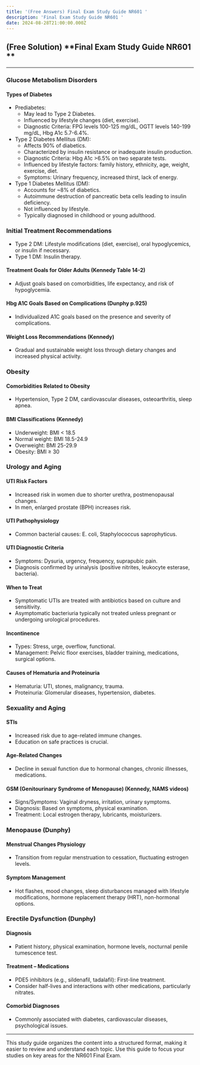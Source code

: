 ```yaml
---
title: '(Free Answers) Final Exam Study Guide NR601 '
description: 'Final Exam Study Guide NR601 '
date: 2024-08-28T21:00:00.000Z
---
```


## (Free Solution) **Final Exam Study Guide NR601 **

***

### Glucose Metabolism Disorders

#### Types of Diabetes

* Prediabetes:
  * May lead to Type 2 Diabetes.
  * Influenced by lifestyle changes (diet, exercise).
  * Diagnostic Criteria: FPG levels 100-125 mg/dL, OGTT levels 140-199 mg/dL, Hbg A1c 5.7-6.4%.
* Type 2 Diabetes Mellitus (DM):
  * Affects 90% of diabetics.
  * Characterized by insulin resistance or inadequate insulin production.
  * Diagnostic Criteria: Hbg A1c >6.5% on two separate tests.
  * Influenced by lifestyle factors: family history, ethnicity, age, weight, exercise, diet.
  * Symptoms: Urinary frequency, increased thirst, lack of energy.
* Type 1 Diabetes Mellitus (DM):
  * Accounts for \~8% of diabetics.
  * Autoimmune destruction of pancreatic beta cells leading to insulin deficiency.
  * Not influenced by lifestyle.
  * Typically diagnosed in childhood or young adulthood.

### Initial Treatment Recommendations

* Type 2 DM: Lifestyle modifications (diet, exercise), oral hypoglycemics, or insulin if necessary.
* Type 1 DM: Insulin therapy.

#### Treatment Goals for Older Adults (Kennedy Table 14-2)

* Adjust goals based on comorbidities, life expectancy, and risk of hypoglycemia.

#### Hbg A1C Goals Based on Complications (Dunphy p.925)

* Individualized A1C goals based on the presence and severity of complications.

#### Weight Loss Recommendations (Kennedy)

* Gradual and sustainable weight loss through dietary changes and increased physical activity.

### Obesity

#### Comorbidities Related to Obesity

* Hypertension, Type 2 DM, cardiovascular diseases, osteoarthritis, sleep apnea.

#### BMI Classifications (Kennedy)

* Underweight: BMI \< 18.5
* Normal weight: BMI 18.5-24.9
* Overweight: BMI 25-29.9
* Obesity: BMI ≥ 30

### Urology and Aging

#### UTI Risk Factors

* Increased risk in women due to shorter urethra, postmenopausal changes.
* In men, enlarged prostate (BPH) increases risk.

#### UTI Pathophysiology

* Common bacterial causes: E. coli, Staphylococcus saprophyticus.

#### UTI Diagnostic Criteria

* Symptoms: Dysuria, urgency, frequency, suprapubic pain.
* Diagnosis confirmed by urinalysis (positive nitrites, leukocyte esterase, bacteria).

#### When to Treat

* Symptomatic UTIs are treated with antibiotics based on culture and sensitivity.
* Asymptomatic bacteriuria typically not treated unless pregnant or undergoing urological procedures.

#### Incontinence

* Types: Stress, urge, overflow, functional.
* Management: Pelvic floor exercises, bladder training, medications, surgical options.

#### Causes of Hematuria and Proteinuria

* Hematuria: UTI, stones, malignancy, trauma.
* Proteinuria: Glomerular diseases, hypertension, diabetes.

### Sexuality and Aging

#### STIs

* Increased risk due to age-related immune changes.
* Education on safe practices is crucial.

#### Age-Related Changes

* Decline in sexual function due to hormonal changes, chronic illnesses, medications.

#### GSM (Genitourinary Syndrome of Menopause) (Kennedy, NAMS videos)

* Signs/Symptoms: Vaginal dryness, irritation, urinary symptoms.
* Diagnosis: Based on symptoms, physical examination.
* Treatment: Local estrogen therapy, lubricants, moisturizers.

### Menopause (Dunphy)

#### Menstrual Changes Physiology

* Transition from regular menstruation to cessation, fluctuating estrogen levels.

#### Symptom Management

* Hot flashes, mood changes, sleep disturbances managed with lifestyle modifications, hormone replacement therapy (HRT), non-hormonal options.

### Erectile Dysfunction (Dunphy)

#### Diagnosis

* Patient history, physical examination, hormone levels, nocturnal penile tumescence test.

#### Treatment – Medications

* PDE5 inhibitors (e.g., sildenafil, tadalafil): First-line treatment.
* Consider half-lives and interactions with other medications, particularly nitrates.

#### Comorbid Diagnoses

* Commonly associated with diabetes, cardiovascular diseases, psychological issues.

***

This study guide organizes the content into a structured format, making it easier to review and understand each topic. Use this guide to focus your studies on key areas for the NR601 Final Exam.
